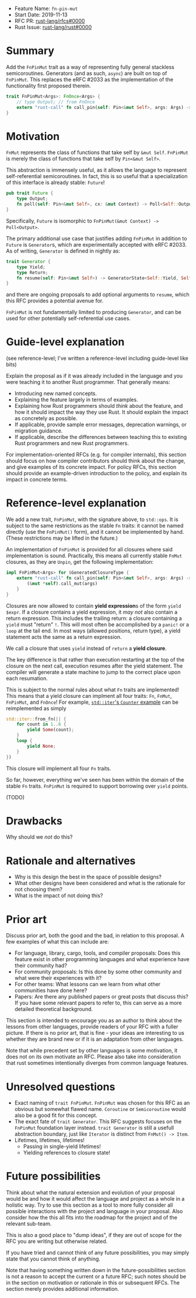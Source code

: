 - Feature Name: `fn-pin-mut`
- Start Date: 2019-11-13
- RFC PR: [rust-lang/rfcs#0000](https://github.com/rust-lang/rfcs/pull/0000)
- Rust Issue: [rust-lang/rust#0000](https://github.com/rust-lang/rust/issues/0000)

# Summary
[summary]: #summary

Add the `FnPinMut` trait as a way of representing fully general stackless semicoroutines.
Generators (and as such, `async`) are built on top of `FnPinMut`.
This replaces the eRFC #2033 as the implementation of the functionality first proposed therein.

```rust
trait FnPinMut<Args>: FnOnce<Args> {
    // type Output; // from FnOnce
    extern "rust-call" fn call_pin(self: Pin<&mut Self>, args: Args) -> Self::Output;
}
```

# Motivation
[motivation]: #motivation

`FnMut` represents the class of functions that take self by `&mut Self`.
`FnPinMut` is merely the class of functions that take self by `Pin<&mut Self>`.

This abstraction is immensely useful, as it allows the language to represent
self-referential semicoroutines. In fact, this is so useful that a
specialization of this interface is already stable: `Future`!

```rust
pub trait Future {
    type Output;
    fn poll(self: Pin<&mut Self>, cx: &mut Context) -> Poll<Self::Output>;
}
```

Specifically, `Future` is isomorphic to `FnPinMut(&mut Context) -> Poll<Output>`.

The primary additional use case that justifies adding `FnPinMut` in addition to
`Future` is `Generator`s, which are experimentally accepted with eRFC #2033.
As of writing, `Generator` is defined in nightly as:

```rust
trait Generator {
    type Yield;
    type Return;
    fn resume(self: Pin<&mut Self>) -> GeneratorState<Self::Yield, Self::Return>;
}
```

and there are ongoing proposals to add optional arguments to `resume`,
which this RFC provides a potential avenue for.

`FnPinMut` is not fundamentally limited to producing `Generator`,
and can be used for other potentially self-referential use cases.

# Guide-level explanation
[guide-level-explanation]: #guide-level-explanation

(see reference-level; I've written a reference-level including guide-level like bits)

Explain the proposal as if it was already included in the language and you were teaching it to another Rust programmer. That generally means:

- Introducing new named concepts.
- Explaining the feature largely in terms of examples.
- Explaining how Rust programmers should *think* about the feature, and how it should impact the way they use Rust. It should explain the impact as concretely as possible.
- If applicable, provide sample error messages, deprecation warnings, or migration guidance.
- If applicable, describe the differences between teaching this to existing Rust programmers and new Rust programmers.

For implementation-oriented RFCs (e.g. for compiler internals), this section should focus on how compiler contributors should think about the change, and give examples of its concrete impact. For policy RFCs, this section should provide an example-driven introduction to the policy, and explain its impact in concrete terms.

# Reference-level explanation
[reference-level-explanation]: #reference-level-explanation

We add a new trait, `FnPinMut`, with the signature above, to `std::ops`.
It is subject to the same restrictions as the stable `Fn` traits:
it cannot be named directly (use the `FnPinMut()` form),
and it cannot be implemented by hand.
(These restrictions may be lifted in the future.)

An implementation of `FnPinMut` is provided for all closures where said implementation is sound.
Practically, this means all currently stable `FnMut` closures, as they are `Unpin`, get the following implementation:

```rust
impl FnPinMut<Args> for $GeneratedClosureType {
    extern "rust-call" fn call_pin(self: Pin<&mut Self>, args: Args) -> Self::Output {
        (&mut *self).call_mut(args)
    }
}
```

Closures are now allowed to contain **yield expression**s of the form `yield $expr`.
If a closure contains a yield expression, it _may not_ also contain a return expression.
This includes the trailing return: a closure containing a `yield` must "return" `!`.
This will most often be accomplished by a `panic!` or a `loop` at the tail end.
In most ways (allowed positions, return type), a yield statement acts the same as a return expression.

We call a closure that uses `yield` instead of `return` a **yield closure**.

The key difference is that rather than execution restarting at the top of
the closure on the next call, execution resumes after the yield statement.
The compiler will generate a state machine to jump to the correct place upon each resumation.

This is subject to the normal rules about what `Fn` traits are implemented!
This means that a yield closure can implment all four traits: `Fn`, `FnMut`, `FnPinMut`, and `FnOnce`!
For example, [`std::iter`'s `Counter` example](counter) can be reimplemented as simply

```rust
std::iter::from_fn(|| {
    for count in 1..6 {
        yield Some(count);
    }
    loop {
        yield None;
    }
})
```

This closure will implement all four `Fn` traits.

So far, however, everything we've seen has been within the domain of the stable `Fn` traits.
`FnPinMut` is required to support borrowing over `yield` points.

(TODO)

# Drawbacks
[drawbacks]: #drawbacks

Why should we *not* do this?

# Rationale and alternatives
[rationale-and-alternatives]: #rationale-and-alternatives

- Why is this design the best in the space of possible designs?
- What other designs have been considered and what is the rationale for not choosing them?
- What is the impact of not doing this?

# Prior art
[prior-art]: #prior-art

Discuss prior art, both the good and the bad, in relation to this proposal.
A few examples of what this can include are:

- For language, library, cargo, tools, and compiler proposals: Does this feature exist in other programming languages and what experience have their community had?
- For community proposals: Is this done by some other community and what were their experiences with it?
- For other teams: What lessons can we learn from what other communities have done here?
- Papers: Are there any published papers or great posts that discuss this? If you have some relevant papers to refer to, this can serve as a more detailed theoretical background.

This section is intended to encourage you as an author to think about the lessons from other languages, provide readers of your RFC with a fuller picture.
If there is no prior art, that is fine - your ideas are interesting to us whether they are brand new or if it is an adaptation from other languages.

Note that while precedent set by other languages is some motivation, it does not on its own motivate an RFC.
Please also take into consideration that rust sometimes intentionally diverges from common language features.

# Unresolved questions
[unresolved-questions]: #unresolved-questions

- Exact naming of `trait FnPinMut`. `FnPinMut` was chosen for this RFC as an
  obvious but somewhat flawed name. `Coroutine` or `Semicoroutine` would also
  be a good fit for this concept.
- The exact fate of `trait Generator`. This RFC suggests focuses on the
  `FnPinMut` foundation layer instead. `trait Generator` is still a usefull
  abstraction boundary, just like `Iterator` is distinct from `FnMut() -> Item`.
- Lifetimes, lifetimes, lifetimes!
  - Passing in single-yield lifetimes!
  - Yielding references to closure state!

# Future possibilities
[future-possibilities]: #future-possibilities

Think about what the natural extension and evolution of your proposal would
be and how it would affect the language and project as a whole in a holistic
way. Try to use this section as a tool to more fully consider all possible
interactions with the project and language in your proposal.
Also consider how the this all fits into the roadmap for the project
and of the relevant sub-team.

This is also a good place to "dump ideas", if they are out of scope for the
RFC you are writing but otherwise related.

If you have tried and cannot think of any future possibilities,
you may simply state that you cannot think of anything.

Note that having something written down in the future-possibilities section
is not a reason to accept the current or a future RFC; such notes should be
in the section on motivation or rationale in this or subsequent RFCs.
The section merely provides additional information.

  [counter]: <https://doc.rust-lang.org/1.39.0/std/iter/index.html#implementing-iterator>

